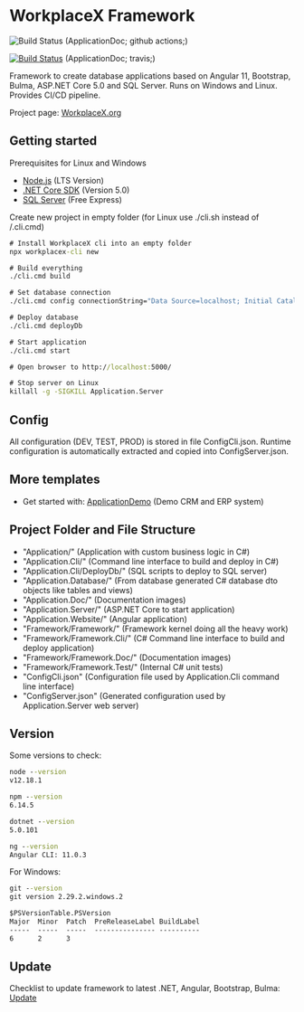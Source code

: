 # WorkplaceX Framework

![Build Status](https://github.com/WorkplaceX/ApplicationDoc/workflows/CI/badge.svg) (ApplicationDoc; github actions;)

[![Build Status](https://travis-ci.org/WorkplaceX/ApplicationDoc.svg?branch=master)](https://travis-ci.org/WorkplaceX/ApplicationDoc) (ApplicationDoc; travis;)

Framework to create database applications based on Angular 11, Bootstrap, Bulma, ASP.NET Core 5.0 and SQL Server. Runs on Windows and Linux. Provides CI/CD pipeline.

Project page: [WorkplaceX.org](https://www.workplacex.org)

## Getting started
Prerequisites for Linux and Windows
* [Node.js](https://nodejs.org/en/) (LTS Version)
* [.NET Core SDK](https://dotnet.microsoft.com/download) (Version 5.0)
* [SQL Server](https://www.microsoft.com/en-us/sql-server/sql-server-downloads) (Free Express)

Create new project in empty folder (for Linux use ./cli.sh instead of /.cli.cmd)
```cmd
# Install WorkplaceX cli into an empty folder
npx workplacex-cli new

# Build everything
./cli.cmd build

# Set database connection
./cli.cmd config connectionString="Data Source=localhost; Initial Catalog=ApplicationDoc; User Id=SA; Password=MyPassword;"

# Deploy database
./cli.cmd deployDb

# Start application
./cli.cmd start

# Open browser to http://localhost:5000/

# Stop server on Linux
killall -g -SIGKILL Application.Server
```

## Config
All configuration (DEV, TEST, PROD) is stored in file ConfigCli.json. Runtime configuration is automatically extracted and copied into ConfigServer.json.

## More templates
* Get started with: [ApplicationDemo](https://github.com/WorkplaceX/ApplicationDemo) (Demo CRM and ERP system)

## Project Folder and File Structure
* "Application/" (Application with custom business logic in C#)
* "Application.Cli/" (Command line interface to build and deploy in C#)
* "Application.Cli/DeployDb/" (SQL scripts to deploy to SQL server)
* "Application.Database/" (From database generated C# database dto objects like tables and views)
* "Application.Doc/" (Documentation images)
* "Application.Server/" (ASP.NET Core to start application)
* "Application.Website/" (Angular application)
* "Framework/Framework/" (Framework kernel doing all the heavy work)
* "Framework/Framework.Cli/" (C# Command line interface to build and deploy application)
* "Framework/Framework.Doc/" (Documentation images)
* "Framework/Framework.Test/" (Internal C# unit tests)
* "ConfigCli.json" (Configuration file used by Application.Cli command line interface)
* "ConfigServer.json" (Generated configuration used by Application.Server web server)

## Version

Some versions to check:
```cmd
node --version
v12.18.1

npm --version
6.14.5

dotnet --version
5.0.101

ng --version
Angular CLI: 11.0.3
```

For Windows:
```cmd
git --version
git version 2.29.2.windows.2

$PSVersionTable.PSVersion
Major  Minor  Patch  PreReleaseLabel BuildLabel
-----  -----  -----  --------------- ----------
6      2      3
```

## Update

Checklist to update framework to latest .NET, Angular, Bootstrap, Bulma: [Update](UPDATE.md)
